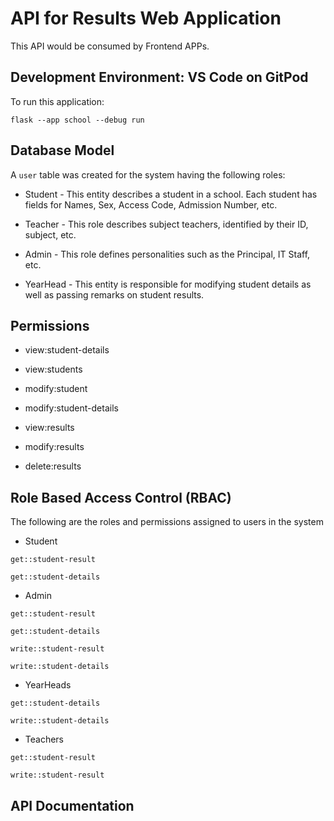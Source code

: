 # API for Results Web Application

This API would be consumed by Frontend APPs.

## Development Environment: VS Code on GitPod

To run this application:

``` flask --app school --debug run ```

## Database Model

A ```user``` table was created for the system having the following roles:

* Student - This entity describes a student in a school. Each student has fields for Names, Sex, Access Code, Admission Number, etc.

* Teacher - This role describes subject teachers, identified by their ID, subject, etc.

* Admin - This role defines personalities such as the Principal, IT Staff, etc.

* YearHead - This entity is responsible for modifying student details as well as passing remarks on student results.

## Permissions

* view:student-details
* view:students
* modify:student

* modify:student-details
* view:results

* modify:results
* delete:results

## Role Based Access Control (RBAC)

The following are the roles and permissions assigned to users in the system

* Student

 ```get::student-result```

```get::student-details```

* Admin

```get::student-result```

```get::student-details```

```write::student-result```

```write::student-details```

* YearHeads

```get::student-details```

```write::student-details```

* Teachers

```get::student-result```

```write::student-result```

## API Documentation


